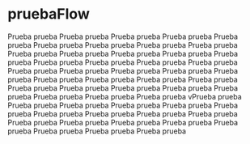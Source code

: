 # pruebaFlow
Prueba prueba Prueba prueba Prueba prueba Prueba prueba Prueba prueba Prueba prueba Prueba prueba Prueba prueba Prueba prueba Prueba prueba Prueba prueba Prueba prueba Prueba prueba Prueba prueba Prueba prueba Prueba prueba Prueba prueba Prueba prueba Prueba prueba Prueba prueba Prueba prueba Prueba prueba Prueba prueba Prueba prueba Prueba prueba Prueba prueba Prueba prueba Prueba prueba Prueba prueba Prueba prueba Prueba prueba Prueba prueba Prueba prueba Prueba prueba Prueba prueba vPrueba prueba Prueba prueba Prueba prueba Prueba prueba Prueba prueba Prueba prueba Prueba prueba Prueba prueba Prueba prueba Prueba prueba Prueba prueba Prueba prueba Prueba prueba Prueba prueba Prueba prueba Prueba prueba Prueba prueba Prueba prueba 
